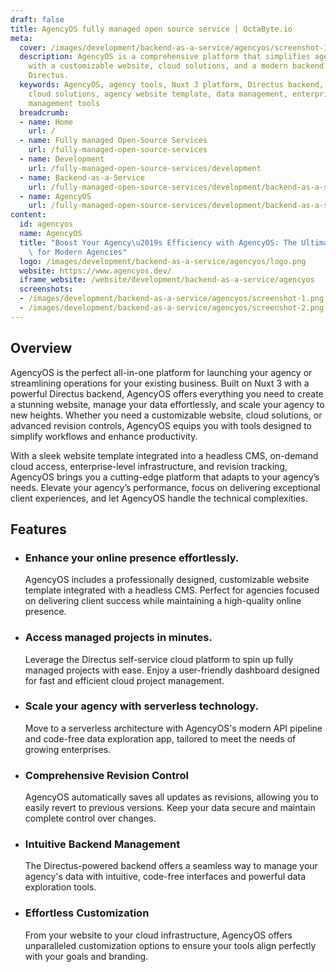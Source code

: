 ```yaml
---
draft: false
title: AgencyOS fully managed open source service | OctaByte.io
meta:
  cover: /images/development/backend-as-a-service/agencyos/screenshot-1.png
  description: AgencyOS is a comprehensive platform that simplifies agency operations
    with a customizable website, cloud solutions, and a modern backend powered by
    Directus.
  keywords: AgencyOS, agency tools, Nuxt 3 platform, Directus backend, headless CMS,
    cloud solutions, agency website template, data management, enterprise cloud, agency
    management tools
  breadcrumb:
  - name: Home
    url: /
  - name: Fully managed Open-Source Services
    url: /fully-managed-open-source-services
  - name: Development
    url: /fully-managed-open-source-services/development
  - name: Backend-as-a-Service
    url: /fully-managed-open-source-services/development/backend-as-a-service
  - name: AgencyOS
    url: /fully-managed-open-source-services/development/backend-as-a-service/agencyos
content:
  id: agencyos
  name: AgencyOS
  title: "Boost Your Agency\u2019s Efficiency with AgencyOS: The Ultimate Solution\
    \ for Modern Agencies"
  logo: /images/development/backend-as-a-service/agencyos/logo.png
  website: https://www.agencyos.dev/
  iframe_website: /website/development/backend-as-a-service/agencyos
  screenshots:
  - /images/development/backend-as-a-service/agencyos/screenshot-1.png
  - /images/development/backend-as-a-service/agencyos/screenshot-2.png
---
```


## Overview

AgencyOS is the perfect all-in-one platform for launching your agency or streamlining operations for your existing business. Built on Nuxt 3 with a powerful Directus backend, AgencyOS offers everything you need to create a stunning website, manage your data effortlessly, and scale your agency to new heights. Whether you need a customizable website, cloud solutions, or advanced revision controls, AgencyOS equips you with tools designed to simplify workflows and enhance productivity.

With a sleek website template integrated into a headless CMS, on-demand cloud access, enterprise-level infrastructure, and revision tracking, AgencyOS brings you a cutting-edge platform that adapts to your agency’s needs. Elevate your agency’s performance, focus on delivering exceptional client experiences, and let AgencyOS handle the technical complexities.



## Features

- ### Enhance your online presence effortlessly.

  AgencyOS includes a professionally designed, customizable website template integrated with a headless CMS. Perfect for agencies focused on delivering client success while maintaining a high-quality online presence.

- ### Access managed projects in minutes.

  Leverage the Directus self-service cloud platform to spin up fully managed projects with ease. Enjoy a user-friendly dashboard designed for fast and efficient cloud project management.

- ### Scale your agency with serverless technology.

  Move to a serverless architecture with AgencyOS's modern API pipeline and code-free data exploration app, tailored to meet the needs of growing enterprises.

- ### Comprehensive Revision Control

  AgencyOS automatically saves all updates as revisions, allowing you to easily revert to previous versions. Keep your data secure and maintain complete control over changes.

- ### Intuitive Backend Management

  The Directus-powered backend offers a seamless way to manage your agency's data with intuitive, code-free interfaces and powerful data exploration tools.

- ### Effortless Customization

  From your website to your cloud infrastructure, AgencyOS offers unparalleled customization options to ensure your tools align perfectly with your goals and branding.